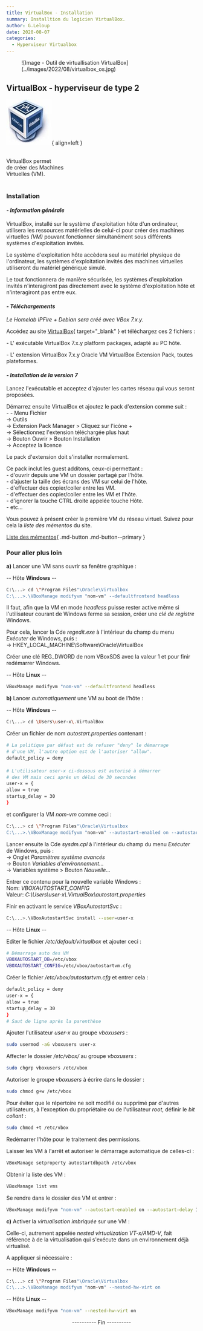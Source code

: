 ```yaml
---
title: VirtualBox - Installation
summary: Installtion du logicien VirtualBox.
author: G.Leloup
date: 2020-08-07
categories: 
  - Hyperviseur Virtualbox
---
```


<figure markdown>
![Image - Outil de virtuallisation VirtualBox](../images/2022/08/virtualbox_os.jpg)
</figure>

## VirtualBox - hyperviseur de type 2

![Logo - VirtualBox](../images/2019/02/logo-virtualbox.jpg){ align=left }

&nbsp;  
VirtualBox permet  
de créer des Machines  
Virtuelles (VM).  
&nbsp;  

### Installation

#### _- Information générale_

VirtualBox, installé sur le système d'exploitation hôte d'un ordinateur, utilisera les ressources matérielles de celui-ci pour créer des machines virtuelles _(VM)_ pouvant fonctionner simultanément sous différents systèmes d'exploitation invités.

Le système d'exploitation hôte accèdera seul au matériel physique de l'ordinateur, les systèmes d'exploitation invités des machines virtuelles utiliseront du matériel générique simulé.

Le tout fonctionnera de manière sécurisée, les systèmes d'exploitation invités n'interagiront pas directement avec le système d'exploitation hôte et n'interagiront pas entre eux.

#### _- Téléchargements_

_Le Homelab IPFire + Debian sera créé avec VBox 7.x.y._

<!-- more -->

Accédez au site [VirtualBox](https://www.virtualbox.org/wiki/Downloads){ target="_blank" } et téléchargez ces 2 fichiers :

\- L' exécutable VirtualBox 7.x.y platform packages, adapté au PC hôte.

\- L' extension VirtualBox 7.x.y Oracle VM VirtualBox Extension Pack, toutes plateformes.

#### _- Installation de la version 7_

Lancez l'exécutable et acceptez d'ajouter les cartes réseau qui vous seront proposées.

Démarrez ensuite VirtualBox et ajoutez le pack d'extension comme suit :  
\- - Menu Fichier  
\-> Outils  
\-> Extension Pack Manager > Cliquez sur l'icône +  
\-> Sélectionnez l'extension téléchargée plus haut  
\-> Bouton Ouvrir > Bouton Installation  
\-> Acceptez la licence

Le pack d'extension doit s'installer normalement.

Ce pack inclut les guest additons, ceux-ci permettant :  
\- d'ouvrir depuis une VM un dossier partagé par l'hôte.  
\- d’ajuster la taille des écrans des VM sur celui de l'hôte.  
\- d'effectuer des copier/coller entre les VM.  
\- d'effectuer des copier/coller entre les VM et l'hôte.  
\- d'ignorer la touche CTRL droite appelée touche Hôte.  
\- etc…

Vous pouvez à présent créer la première VM du réseau virtuel. Suivez pour cela la _liste des mémentos_ du site.

[Liste des mémentos](/liste-des-mementos/){ .md-button .md-button--primary }

### Pour aller plus loin

**a)** Lancer une VM sans ouvrir sa fenêtre graphique :

-- Hôte **Windows** --

```bash
C:\...> cd \"Program Files"\Oracle\Virtualbox
C:\...>.\VBoxManage modifyvm "nom-vm" --defaultfrontend headless
```

Il faut, afin que la VM en mode _headless_ puisse rester active même si l'utilisateur courant de Windows ferme sa session, créer une _clé de registre_ Windows.

Pour cela, lancer la Cde _regedit.exe_ à l'intérieur du champ du menu _Exécuter_ de Windows, puis :  
-> HKEY_LOCAL_MACHINE\Software\Oracle\VirtualBox

Créer une clé REG_DWORD de nom VBoxSDS avec la valeur 1 et pour finir redémarrer Windows.

-- Hôte **Linux** --

```bash
VBoxManage modifyvm "nom-vm" --defaultfrontend headless
```

**b)** Lancer _automatiquement_ une VM au boot de l'hôte :

-- Hôte **Windows** --

```bash
C:\...> cd \Users\user-x\.VirtualBox
```

Créer un fichier de nom _autostart.properties_ contenant :

```bash
# La politique par défaut est de refuser "deny" le démarrage  
# d'une VM, l'autre option est de l'autoriser "allow".
default_policy = deny

# L'utilisateur user-x ci-dessous est autorisé à démarrer  
# des VM mais ceci après un délai de 30 secondes
user-x = {
allow = true
startup_delay = 30
}
```

et configurer la VM _nom-vm_ comme ceci :

```bash
C:\...> cd \"Program Files"\Oracle\Virtualbox
C:\...>.\VBoxManage modifyvm "nom-vm" --autostart-enabled on --autostart-delay 180
```

Lancer ensuite la Cde _sysdm.cpl_ à l'intérieur du champ du menu _Exécuter_ de Windows, puis :  
-> Onglet _Paramètres système avancés_  
-> Bouton _Variables d'environnement..._  
-> Variables système > Bouton _Nouvelle..._

Entrer ce contenu pour la nouvelle variable Windows :  
Nom: _VBOXAUTOSTART_CONFIG_  
Valeur: _C:\Users\user-x\\.VirtualBox\autostart.properties_

Finir en activant le service _VBoxAutostartSvc_ :

```bash
C:\...>.\VBoxAutostartSvc install --user=user-x
```

-- Hôte **Linux** --

Editer le fichier _/etc/default/virtualbox_ et ajouter ceci :

```bash
# Démarrage auto des VM
VBOXAUTOSTART_DB=/etc/vbox
VBOXAUTOSTART_CONFIG=/etc/vbox/autostartvm.cfg
```

Créer le fichier _/etc/vbox/autostartvm.cfg_ et entrer cela :

```bash
default_policy = deny
user-x = {
allow = true
startup_delay = 30
}
# Saut de ligne après la parenthèse
```

Ajouter l'utilisateur _user-x_ au groupe _vboxusers_ :

```bash
sudo usermod -aG vboxusers user-x
```

Affecter le dossier _/etc/vbox/_ au groupe _vboxusers_ :

```bash
sudo chgrp vboxusers /etc/vbox
```

Autoriser le groupe _vboxusers_ à écrire dans le dossier :

```bash
sudo chmod g+w /etc/vbox
```

Pour éviter que le répertoire ne soit modifié ou supprimé par d'autres utilisateurs, à l'exception du propriétaire ou de l'utilisateur _root_, définir le _bit collant_ :

```bash
sudo chmod +t /etc/vbox
```

Redémarrer l'hôte pour le traitement des permissions.

Laisser les VM à l'arrêt et autoriser le démarrage automatique de celles-ci :

```bash
VBoxManage setproperty autostartdbpath /etc/vbox
```

Obtenir la liste des VM :

```bash
VBoxManage list vms
```

Se rendre dans le dossier des VM et entrer :

```bash
VBoxManage modifyvm "nom-vm" --autostart-enabled on --autostart-delay 180
```

**c)** Activer la _virtualisation imbriquée_ sur une VM :

Celle-ci, autrement appelée _nested virtualization VT-x/AMD-V_, fait référence à de la virtualisation qui s'exécute dans un environnement déjà virtualisé.

A appliquer si nécessaire :

-- Hôte **Windows** --

```bash
C:\...> cd \"Program Files"\Oracle\Virtualbox
C:\...>.\VBoxManage modifyvm "nom-vm" --nested-hw-virt on
```

-- Hôte **Linux** --

```bash
VBoxManage modifyvm "nom-vm" --nested-hw-virt on
```

<center>---------- Fin ----------</center>
